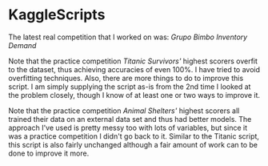 # KaggleScripts

The latest real competition that I worked on was: <i>Grupo Bimbo Inventory Demand</i>

Note that the practice competition <i>Titanic Survivors'</i> highest scorers overfit to the dataset, thus achieving accuracies of even 100%. I have tried to avoid overfitting techniques. Also, there are more things to do to improve this script. I am simply supplying the script as-is from the 2nd time I looked at the problem closely, though I know of at least one or two ways to improve it.

Note that the practice competition <i>Animal Shelters'</i> highest scorers all trained their data on an external data set and thus had better models.
The approach I've used is pretty messy too with lots of variables, but since it was a practice competition I didn't go back to it. Similar to the Titanic script, this script is also fairly unchanged although a fair amount of work can to be done to improve it more.

